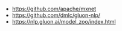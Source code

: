 



- https://github.com/apache/mxnet
- https://github.com/dmlc/gluon-nlp/
- https://nlp.gluon.ai/model_zoo/index.html




